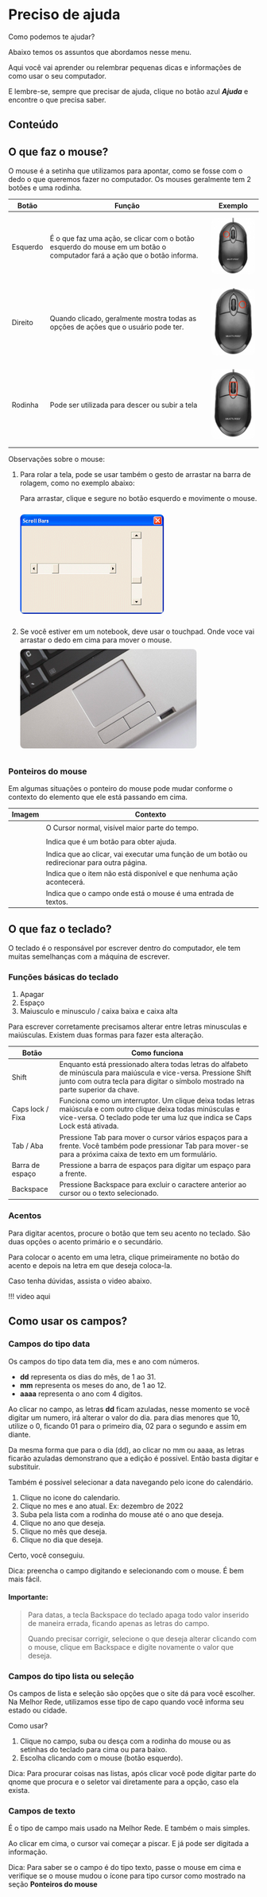 <style>
.img{
max-widht: 200px;
max-height: 200px;
margin-top:10px;
margin-bottom:10px;
border-radius: .5rem;
}
</style>

# Preciso de ajuda

Como podemos te ajudar?

Abaixo temos os assuntos que abordamos nesse menu.

Aqui você vai aprender ou relembrar pequenas dicas e informações de como usar o seu computador.

E lembre-se, sempre que precisar de ajuda, clique no botão azul ***Ajuda*** e encontre o que precisa saber.

## Conteúdo

## O que faz o mouse?

O mouse é a setinha que utilizamos para apontar, como se fosse com o dedo o que queremos fazer no computador. Os mouses
geralmente tem
2 botões e uma rodinha.

| Botão    | Função                                                                                                                  | Exemplo                                                          |
|----------|-------------------------------------------------------------------------------------------------------------------------|------------------------------------------------------------------|
| Esquerdo | É o que faz uma ação, se clicar com o botão esquerdo do mouse em um botão o computador fará a ação que o botão informa. | <img class="img" alt="" src="../tutoriais/img/left-mouse.png">   |
| Direito  | Quando clicado, geralmente mostra todas as opções de ações que o usuário pode ter.                                      | <img class="img" alt="" src="../tutoriais/img/right-mouse.png">  |
| Rodinha  | Pode ser utilizada para descer ou subir a tela                                                                          | <img class="img" alt="" src="../tutoriais/img/scrool-mouse.png"> |

Observações sobre o mouse:

1. Para rolar a tela, pode se usar também o gesto de arrastar na barra de rolagem, como no exemplo abaixo:

   Para arrastar, clique e segure no botão esquerdo e movimente o mouse.

   <img class="img" src="../tutoriais/img/scrool-bar.png" alt="">


2. Se você estiver em um notebook, deve usar o touchpad. Onde voce vai arrastar o dedo em cima para mover o mouse.
   <img class="img" alt="" src="../tutoriais/img/touchpad.png">

### Ponteiros do mouse

Em algumas situações o ponteiro do mouse pode mudar conforme o contexto do elemento que ele está passando em cima.

| Imagem                                                             | Contexto                                                                                     |
|--------------------------------------------------------------------|----------------------------------------------------------------------------------------------|
| <img class="img" alt="" src="../src/assets/cursores/CursorNormal"> | O Cursor normal, visível maior parte do tempo.                                               |
| <img class="img" alt="" src="../src/assets/cursores/Ajuda">        | Indica que é um botão para obter ajuda.                                                      |
| <img class="img" alt="" src="../src/assets/cursores/Link">         | Indica que ao clicar, vai executar uma função de um botão ou redirecionar para outra página. |
| <img class="img" alt="" src="../src/assets/cursores/Proibido.cur"> | Indica que o item não está disponível e que nenhuma ação acontecerá.                         |
| <img class="img" alt="" src="../src/assets/cursores/Digitando">    | Indica que o campo onde está o mouse é uma entrada de textos.                                |

## O que faz o teclado?

O teclado é o responsável por escrever dentro do computador, ele tem muitas semelhanças com a máquina de escrever.

### Funções básicas do teclado

1. Apagar
2. Espaço
3. Maiusculo e minusculo / caixa baixa e caixa alta

Para escrever corretamente precisamos alterar entre letras minusculas e maiúsculas.
Existem duas formas para fazer esta alteração.

| Botão            | Como funciona                                                                                                                                                                                         |
|------------------|-------------------------------------------------------------------------------------------------------------------------------------------------------------------------------------------------------|
| Shift            | Enquanto está pressionado altera todas letras do alfabeto de minúscula para maiúscula e vice-versa. Pressione Shift junto com outra tecla para digitar o símbolo mostrado na parte superior da chave. |
| Caps lock / Fixa | Funciona como um interruptor. Um clique deixa todas letras maiúscula e com outro clique deixa todas minúsculas e vice-versa. O teclado pode ter uma luz que indica se Caps Lock está ativada.         |
| Tab / Aba        | Pressione Tab para mover o cursor vários espaços para a frente. Você também pode pressionar Tab para mover-se para a próxima caixa de texto em um formulário.                                         |
| Barra de espaço  | Pressione a barra de espaços para digitar um espaço para a frente.                                                                                                                                    |
| Backspace        | Pressione Backspace para excluir o caractere anterior ao cursor ou o texto selecionado.                                                                                                               |

### Acentos

Para digitar acentos, procure o botão que tem seu acento no teclado. São duas opções o acento primário e o secundário.

Para colocar o acento em uma letra, clique primeiramente no botão do acento e depois na letra em que deseja coloca-la.

Caso tenha dúvidas, assista o video abaixo.

!!! video aqui

## Como usar os campos?

### Campos do tipo data

Os campos do tipo data tem dia, mes e ano com números.

- **dd** representa os dias do mês, de 1 ao 31.
- **mm** representa os meses do ano, de 1 ao 12.
- **aaaa** representa o ano com 4 digitos.



Ao clicar no campo, as letras **dd** ficam azuladas, nesse momento se você digitar um numero, irá alterar o valor do dia.
para dias menores que 10, utilize o 0, ficando 01 para o primeiro dia, 02 para o segundo e assim em diante.

Da mesma forma que para o dia (dd), ao clicar no mm ou aaaa, as letras ficarão azuladas demonstrano que a edição é possivel. Então basta digitar e substituir.

Também é possível selecionar a data navegando pelo icone do calendário.
1. Clique no icone do calendario.
2. Clique no mes e ano atual. Ex: dezembro de 2022
3. Suba pela lista com a rodinha do mouse até o ano que deseja.
4. Clique no ano que deseja.
5. Clique no mês que deseja.
6. Clique no dia que deseja.

Certo, você conseguiu.

Dica: preencha o campo digitando e selecionando com o mouse. É bem mais fácil.

#### Importante:
> Para datas, a tecla Backspace do teclado apaga todo valor inserido de maneira errada, ficando apenas as letras do campo.
>
> Quando precisar corrigir, selecione o que deseja alterar clicando com o mouse, clique em Backspace e digite novamente o valor que deseja.


### Campos do tipo lista ou seleção

Os campos de lista e seleção são opções que o site dá para você escolher.
Na Melhor Rede, utilizamos esse tipo de capo quando você informa seu estado ou cidade.

Como usar?
1. Clique no campo, suba ou desça com a rodinha do mouse ou as setinhas do teclado para cima ou para baixo.
2. Escolha clicando com o mouse (botão esquerdo).

Dica: Para procurar coisas nas listas, após clicar você pode digitar parte do qnome que procura e o seletor vai diretamente para a opção, caso ela exista.

### Campos de texto

É o tipo de campo mais usado na Melhor Rede.
E também o mais simples.

Ao clicar em cima, o cursor vai começar a piscar. E já pode ser digitada a informação.

Dica: Para saber se o campo é do tipo texto, passe o mouse em cima e verifique se o mouse mudou o ícone para tipo cursor como mostrado na seção **Ponteiros do mouse**
